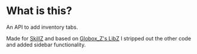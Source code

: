 # What is this?
An API to add inventory tabs.

Made for [SkillZ](https://modrinth.com/project/skillz) and based on [Globox_Z's LibZ](https://github.com/Globox1997/LibZ) I stripped out the other code and added sidebar functionality. 
